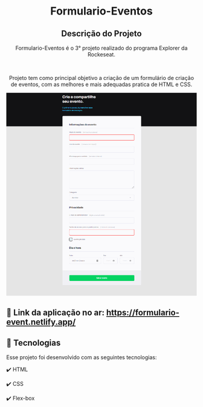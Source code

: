 <h1 align="center">
  Formulario-Eventos
</h1>

<h2 align="center" >Descrição do Projeto</h2>
<p align="center">
  Formulario-Eventos é o 3° projeto realizado do programa Explorer da Rockeseat.
</p>
</br>

<div align="center">
   <p>
     Projeto tem como principal objetivo a criação de um formulário de criação de eventos, com as melhores e mais adequadas pratica de HTML e CSS.
  </p>

</div>
   
  <img src="images/form.png" alt="logo"/>
  
  </br>
  
## 🔗 Link da aplicação no ar: https://formulario-event.netlify.app/
  
  
## :rocket: Tecnologias

Esse projeto foi desenvolvido com as seguintes tecnologias:

✔️ HTML

✔️ CSS

✔️ Flex-box
